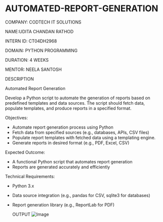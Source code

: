 # AUTOMATED-REPORT-GENERATION

COMPANY: CODTECH IT SOLUTIONS

NAME:UDITA CHANDAN RATHOD

INTERN ID: CT04DH2968

DOMAIN: PYTHON PROGRAMMING

DURATION: 4 WEEKS

MENTOR: NEELA SANTOSH

DESCRIPTION

Automated Report Generation

Develop a Python script to automate the generation of reports based on predefined templates and data sources. The script should fetch data, populate templates, and produce reports in a specified format.

Objectives:

- Automate report generation process using Python
- Fetch data from specified sources (e.g., databases, APIs, CSV files)
- Populate report templates with fetched data using a templating engine.
- Generate reports in desired format (e.g., PDF, Excel, CSV)

Expected Outcome:

- A functional Python script that automates report generation
- Reports are generated accurately and efficiently

Technical Requirements:

- Python 3.x
- Data source integration (e.g., pandas for CSV, sqlite3 for databases)
- Report generation library (e.g., ReportLab for PDF)

  OUTPUT
  ![Image](https://github.com/user-attachments/assets/9bf55341-7082-4281-bfe2-0379435528e8)
